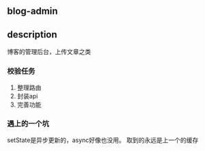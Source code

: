 ## blog-admin 

## description
博客的管理后台，上传文章之类


### 校验任务
1. 整理路由
2. 封装api
3. 完善功能

### 遇上的一个坑  
setState是异步更新的，async好像也没用。
取到的永远是上一个的缓存